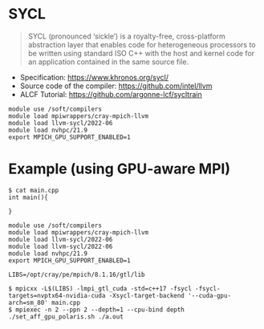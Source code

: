 # SYCL 

>SYCL (pronounced ‘sickle’) is a royalty-free, cross-platform abstraction layer that enables code for heterogeneous processors to be written using standard ISO C++ with the host and kernel code for an application contained in the same source file. 

- Specification: https://www.khronos.org/sycl/
- Source code of the compiler: https://github.com/intel/llvm
- ALCF Tutorial: https://github.com/argonne-lcf/sycltrain

```
module use /soft/compilers
module load mpiwrappers/cray-mpich-llvm
module load llvm-sycl/2022-06 
module load nvhpc/21.9
export MPICH_GPU_SUPPORT_ENABLED=1

```

# Example (using GPU-aware MPI)

```
$ cat main.cpp
int main(){

}

module use /soft/compilers
module load mpiwrappers/cray-mpich-llvm
module load llvm-sycl/2022-06
module load llvm-sycl/2022-06 
module load nvhpc/21.9
export MPICH_GPU_SUPPORT_ENABLED=1

LIBS=/opt/cray/pe/mpich/8.1.16/gtl/lib

$ mpicxx -L$(LIBS) -lmpi_gtl_cuda -std=c++17 -fsycl -fsycl-targets=nvptx64-nvidia-cuda -Xsycl-target-backend '--cuda-gpu-arch=sm_80' main.cpp
$ mpiexec -n 2 --ppn 2 --depth=1 --cpu-bind depth ./set_aff_gpu_polaris.sh ./a.out
```
